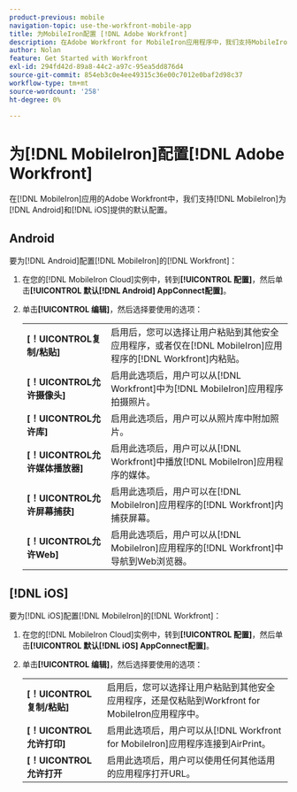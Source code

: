 ```yaml
---
product-previous: mobile
navigation-topic: use-the-workfront-mobile-app
title: 为MobileIron配置 [!DNL Adobe Workfront]
description: 在Adobe Workfront for MobileIron应用程序中，我们支持MobileIron为Android和iOS提供的默认配置。
author: Nolan
feature: Get Started with Workfront
exl-id: 294fd42d-89a8-44c2-a97c-95ea5dd876d4
source-git-commit: 854eb3c0e4ee49315c36e00c7012e0baf2d98c37
workflow-type: tm+mt
source-wordcount: '258'
ht-degree: 0%

---
```


# 为[!DNL MobileIron]配置[!DNL Adobe Workfront]

在[!DNL MobileIron]应用的Adobe Workfront中，我们支持[!DNL MobileIron]为[!DNL Android]和[!DNL iOS]提供的默认配置。

## Android

要为[!DNL Android]配置[!DNL MobileIron]的[!DNL Workfront]：

1. 在您的[!DNL MobileIron Cloud]实例中，转到&#x200B;**[!UICONTROL 配置]**，然后单击&#x200B;**[!UICONTROL 默认[!DNL Android] AppConnect配置]**。

1. 单击&#x200B;**[!UICONTROL 编辑]**，然后选择要使用的选项：

   <table style="table-layout:auto">
    <tr>
        <td><strong>[！UICONTROL复制/粘贴]</strong></td>
        <td>启用后，您可以选择让用户粘贴到其他安全应用程序，或者仅在[!DNL MobileIron]应用程序的[!DNL Workfront]内粘贴。</td>
    </tr>
    <tr>
        <td><strong>[！UICONTROL允许摄像头]</strong></td>
        <td>启用此选项后，用户可以从[!DNL Workfront]中为[!DNL MobileIron]应用程序拍摄照片。</td>
    </tr>
    <tr>
        <td><strong>[！UICONTROL允许库]</strong></td>
        <td>启用此选项后，用户可以从照片库中附加照片。</td>
    </tr>
    <tr>
        <td><strong>[！UICONTROL允许媒体播放器]</strong></td>
        <td>启用此选项后，用户可以从[!DNL Workfront]中播放[!DNL MobileIron]应用程序的媒体。</td>
    </tr>
    <tr>
        <td><strong>[！UICONTROL允许屏幕捕获]</strong></td>
        <td>启用此选项后，用户可以在[!DNL MobileIron]应用程序的[!DNL Workfront]内捕获屏幕。</td>
    </tr>
    <tr>
        <td><strong>[！UICONTROL允许Web]</strong></td>
        <td>启用此选项后，用户可以从[!DNL MobileIron]应用程序的[!DNL Workfront]中导航到Web浏览器。</td>
    </tr>
   </table>

## [!DNL iOS]

要为[!DNL iOS]配置[!DNL MobileIron]的[!DNL Workfront]：

1. 在您的[!DNL MobileIron Cloud]实例中，转到&#x200B;**[!UICONTROL 配置]**，然后单击&#x200B;**[!UICONTROL 默认[!DNL iOS] AppConnect配置]**。

1. 单击&#x200B;**[!UICONTROL 编辑]**，然后选择要使用的选项：

   <table style="table-layout:auto">
    <tr>
        <td><strong>[！UICONTROL复制/粘贴]</strong></td>
        <td>启用后，您可以选择让用户粘贴到其他安全应用程序，还是仅粘贴到Workfront for MobileIron应用程序中。</td>
    </tr>
    <tr>
        <td><strong>[！UICONTROL允许打印]</strong></td>
        <td>启用此选项后，用户可以从[!DNL Workfront for MobileIron]应用程序连接到AirPrint。</td>
    </tr>
    <tr>
        <td><strong>[！UICONTROL允许打开</strong></td>
        <td>启用此选项后，用户可以使用任何其他适用的应用程序打开URL。</td>
    </tr>
   </table>
